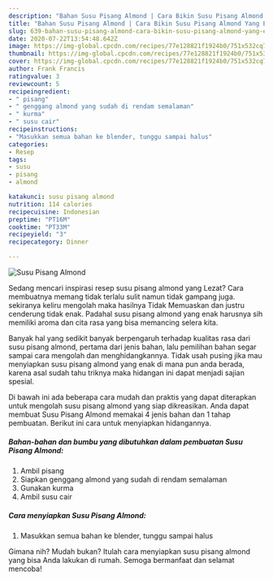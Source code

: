 ```yaml
---
description: "Bahan Susu Pisang Almond | Cara Bikin Susu Pisang Almond Yang Enak dan Simpel"
title: "Bahan Susu Pisang Almond | Cara Bikin Susu Pisang Almond Yang Enak dan Simpel"
slug: 639-bahan-susu-pisang-almond-cara-bikin-susu-pisang-almond-yang-enak-dan-simpel
date: 2020-07-22T13:54:48.642Z
image: https://img-global.cpcdn.com/recipes/77e128821f1924b0/751x532cq70/susu-pisang-almond-foto-resep-utama.jpg
thumbnail: https://img-global.cpcdn.com/recipes/77e128821f1924b0/751x532cq70/susu-pisang-almond-foto-resep-utama.jpg
cover: https://img-global.cpcdn.com/recipes/77e128821f1924b0/751x532cq70/susu-pisang-almond-foto-resep-utama.jpg
author: Frank Francis
ratingvalue: 3
reviewcount: 5
recipeingredient:
- " pisang"
- " genggang almond yang sudah di rendam semalaman"
- " kurma"
- " susu cair"
recipeinstructions:
- "Masukkan semua bahan ke blender, tunggu sampai halus"
categories:
- Resep
tags:
- susu
- pisang
- almond

katakunci: susu pisang almond 
nutrition: 114 calories
recipecuisine: Indonesian
preptime: "PT16M"
cooktime: "PT33M"
recipeyield: "3"
recipecategory: Dinner

---
```



![Susu Pisang Almond](https://img-global.cpcdn.com/recipes/77e128821f1924b0/751x532cq70/susu-pisang-almond-foto-resep-utama.jpg)

Sedang mencari inspirasi resep susu pisang almond yang Lezat? Cara membuatnya memang tidak terlalu sulit namun tidak gampang juga. sekiranya keliru mengolah maka hasilnya Tidak Memuaskan dan justru cenderung tidak enak. Padahal susu pisang almond yang enak harusnya sih memiliki aroma dan cita rasa yang bisa memancing selera kita.



Banyak hal yang sedikit banyak berpengaruh terhadap kualitas rasa dari susu pisang almond, pertama dari jenis bahan, lalu pemilihan bahan segar sampai cara mengolah dan menghidangkannya. Tidak usah pusing jika mau menyiapkan susu pisang almond yang enak di mana pun anda berada, karena asal sudah tahu triknya maka hidangan ini dapat menjadi sajian spesial.


Di bawah ini ada beberapa cara mudah dan praktis yang dapat diterapkan untuk mengolah susu pisang almond yang siap dikreasikan. Anda dapat membuat Susu Pisang Almond memakai 4 jenis bahan dan 1 tahap pembuatan. Berikut ini cara untuk menyiapkan hidangannya.

<!--inarticleads1-->

##### Bahan-bahan dan bumbu yang dibutuhkan dalam pembuatan Susu Pisang Almond:

1. Ambil  pisang
1. Siapkan  genggang almond yang sudah di rendam semalaman
1. Gunakan  kurma
1. Ambil  susu cair




<!--inarticleads2-->

##### Cara menyiapkan Susu Pisang Almond:

1. Masukkan semua bahan ke blender, tunggu sampai halus




Gimana nih? Mudah bukan? Itulah cara menyiapkan susu pisang almond yang bisa Anda lakukan di rumah. Semoga bermanfaat dan selamat mencoba!
